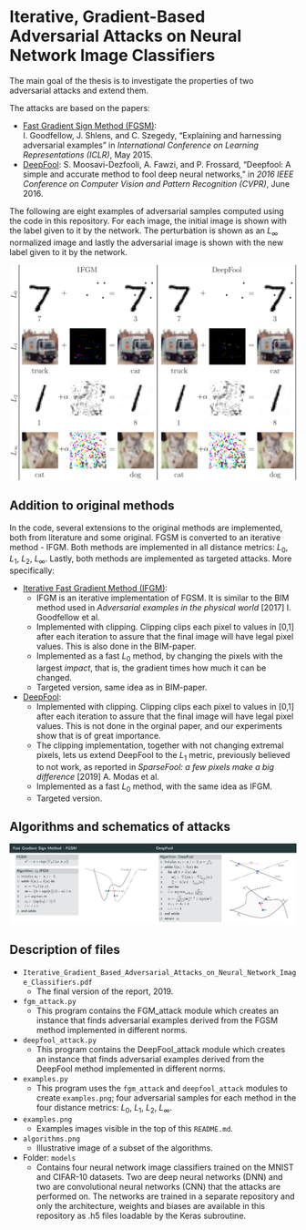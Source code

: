 # Iterative, Gradient-Based Adversarial Attacks on Neural Network Image Classifiers

The main goal of the thesis is to investigate the properties of two adversarial attacks and extend them. 

The attacks are based on the papers:

- <u>Fast Gradient Sign Method (FGSM)</u>:  
  I.  Goodfellow,  J.  Shlens,  and  C.  Szegedy,  “Explaining and harnessing adversarial examples” in *International Conference on Learning Representations (ICLR)*, May 2015.
- <u>DeepFool</u>:
  S. Moosavi-Dezfooli,  A.  Fawzi,  and  P.  Frossard,  “Deepfool: A simple and accurate method to fool deep neural networks,” in *2016  IEEE Conference on Computer Vision and Pattern Recognition (CVPR)*, June 2016.


The following are eight examples of adversarial samples computed using the code in this repository. For each image, the initial image is shown with the label given to it by the network. The perturbation is shown as an *L*<sub>&#8734;</sub> normalized image and lastly the adversarial image is shown with the new label given to it by the network.

![examples](examples.png)

## Addition to original methods

In the code, several extensions to the original methods are implemented, both from literature and some original. FGSM is converted to an iterative method - IFGM. Both methods are implemented in all distance metrics: *L*<sub>0</sub>, *L*<sub>1</sub>, *L*<sub>2</sub>, *L*<sub>&#8734;</sub>. Lastly, both methods are implemented as targeted attacks. More specifically:

- <u>Iterative Fast Gradient Method (IFGM)</u>:  
  - IFGM is an iterative implementation of FGSM. It is similar to the BIM method used in *Adversarial examples in the physical world* [2017] I. Goodfellow et al.
  - Implemented with clipping. Clipping clips each pixel to values in [0,1] after each iteration to assure that the final image will have legal pixel values. This is also done in the BIM-paper.
  - Implemented as a fast *L*<sub>0</sub> method, by changing the pixels with the largest *impact*, that is, the gradient times how much it can be changed. 
  - Targeted version, same idea as in BIM-paper.
- <u>DeepFool</u>:  
  - Implemented with clipping. Clipping clips each pixel to values in [0,1] after each iteration to assure that the final image will have legal pixel values. This is not done in the orginal paper, and our experiments show that is of great importance.
  - The clipping implementation, together with not changing extremal pixels,  lets us extend DeepFool to the *L*<sub>1</sub> metric, previously believed to not work, as reported in *SparseFool: a few pixels make a big difference* [2019] A. Modas et al.
  - Implemented as a fast *L*<sub>0</sub> method, with the same idea as IFGM.
  - Targeted version.

## Algorithms and schematics of attacks

![attack_schematic](algorithms.png)

## Description of files

- `Iterative_Gradient_Based_Adversarial_Attacks_on_Neural_Network_Image_Classifiers.pdf`
  - The final version of the report, 2019.
- `fgm_attack.py`
  - This program contains the FGM_attack module which creates an instance that finds adversarial examples derived from the FGSM method implemented in different norms.
- `deepfool_attack.py`
  - This program contains the DeepFool_attack module which creates an instance that finds adversarial examples derived from the DeepFool method implemented in different norms. 
- `examples.py`
  - This program uses the `fgm_attack` and `deepfool_attack` modules to create `examples.png`; four adversarial samples for each method in the four distance metrics: *L*<sub>0</sub>, *L*<sub>1</sub>, *L*<sub>2</sub>, *L*<sub>&#8734;</sub>.
-  `examples.png`
   - Examples images visible in the top of this `README.md`.
- `algorithms.png`
  - Illustrative image of a subset of the algorithms.
- Folder: `models`
  - Contains four neural network image classifiers trained on the MNIST and CIFAR-10 datasets. Two are deep neural networks (DNN) and two are convolutional neural networks (CNN) that the attacks are performed on. The networks are trained in a separate repository and only the architecture, weights and biases are available in this repository as .h5 files loadable by the Keras subroutine.